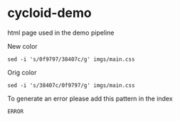 # cycloid-demo

html page used in the demo pipeline


New color
```
sed -i 's/0f9797/38407c/g' imgs/main.css
```

Orig color
```
sed -i 's/38407c/0f9797/g' imgs/main.css
```

To generate an error please add this pattern in the index
```
ERROR
```
